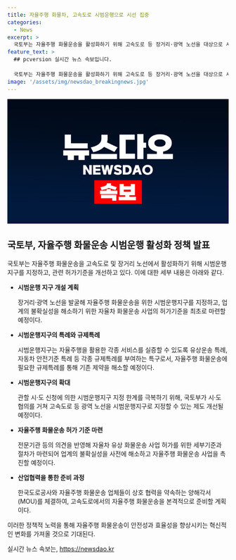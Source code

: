 ```yaml
---
title: 자율주행 화물차, 고속도로 시범운행으로 시선 집중
categories:
  - News
excerpt: >
  국토부는 자율주행 화물운송을 활성화하기 위해 고속도로 등 장거리·광역 노선을 대상으로 시범운행지구를 지정하고, 허가기준을 마련했다. 이를 통해 자율주행 화물운송이 가능한 환경을 조성하고, 업계의 불확실성을 해소하고자 한다. 한편, 국토부는 자율주행 화물운송을 위한 세부기준과 절차를 마련하고, 고속도로에서의 자율주행 화물운송을 위해 관련 업체와 협력할 예정이다. 또한, 자율주행 화물운송이 안전성과 효율성 측면에서 혁신을 이끌어낼 수 있는 분야로 평가되며, 향후 관련 행정절차도 원활하게 추진될 계획이다.
feature_text: >
  ## pcversion 실시간 뉴스 속보입니다.

  국토부는 자율주행 화물운송을 활성화하기 위해 고속도로 등 장거리·광역 노선을 대상으로 시범운행지구를 지정하고, 허가기준을 마련했다. 이를 통해 자율주행 화물운송이 가능한 환경을 조성하고, 업계의 불확실성을 해소하고자 한다. 한편, 국토부는 자율주행 화물운송을 위한 세부기준과 절차를 마련하고, 고속도로에서의 자율주행 화물운송을 위해 관련 업체와 협력할 예정이다. 또한, 자율주행 화물운송이 안전성과 효율성 측면에서 혁신을 이끌어낼 수 있는 분야로 평가되며, 향후 관련 행정절차도 원활하게 추진될 계획이다.
image: '/assets/img/newsdao_breakingnews.jpg'
---
```


<p><img src="/assets/img/newsdao_breakingnews.jpg" alt="pcversion 속보" /></p>

<h2 data-ke-size="size26">국토부, 자율주행 화물운송 시범운행 활성화 정책 발표</h2>

<p>국토부는 자율주행 화물운송을 고속도로 및 장거리 노선에서 활성화하기 위해 시범운행지구를 지정하고, 관련 허가기준을 개선하고 있다. 이에 대한 세부 내용은 아래와 같다.</p>

<ul>
  <li><b>시범운행 지구 개설 계획</b>
    <p data-ke-size="size16">장거리·광역 노선을 발굴해 자율주행 화물운송을 위한 시범운행지구를 지정하고, 업계의 불확실성을 해소하기 위한 자율차 화물운송 사업의 허가기준을 최초로 마련할 예정이다.</p>
  </li>
  <li><b>시범운행지구의 특례와 규제특례</b>
    <p data-ke-size="size16">시범운행지구는 자율주행을 활용한 각종 서비스를 실증할 수 있도록 유상운송 특례, 자동차 안전기준 특례 등 각종 규제특례를 부여하는 특구로서, 자율주행 화물운송에 필요한 규제특례를 통해 기존 제약을 해소할 예정이다.</p>
  </li>
  <li><b>시범운행지구의 확대</b>
    <p data-ke-size="size16">관할 시·도 신청에 의한 시범운행지구 지정 한계를 극복하기 위해, 국토부가 시·도 협의를 거쳐 고속도로 등 광역 노선을 시범운행지구로 지정할 수 있는 제도 개선될 예정이다.</p>
  </li>
  <li><b>자율주행 화물운송 허가 기준 마련</b>
    <p data-ke-size="size16">전문기관 등의 의견을 반영해 자율차 유상 화물운송 사업 허가를 위한 세부기준과 절차가 마련되어 업계의 불확실성을 사전에 해소하고 자율주행 화물운송 사업을 촉진할 예정이다.</p>
  </li>
  <li><b>산업협력을 통한 준비 과정</b>
    <p data-ke-size="size16">한국도로공사와 자율주행 화물운송 업체들이 상호 협력을 약속하는 양해각서(MOU)를 체결하여, 고속도로에서의 자율주행 화물운송을 본격적으로 준비할 계획이다.</p>
  </li>
</ul>

<p>이러한 정책적 노력을 통해 자율주행 화물운송이 안전성과 효율성을 향상시키는 혁신적인 변화를 가져올 것으로 기대된다.</p>
실시간 뉴스 속보는, <a href="https://newsdao.kr" rel="dofollow">https://newsdao.kr</a>


